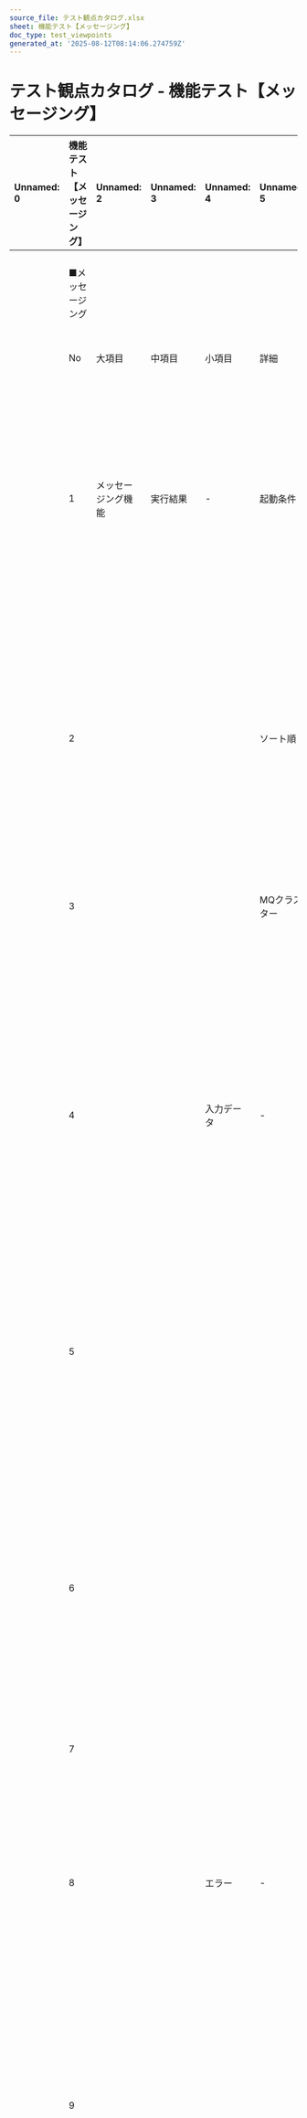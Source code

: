 ```yaml
---
source_file: テスト観点カタログ.xlsx
sheet: 機能テスト【メッセージング】
doc_type: test_viewpoints
generated_at: '2025-08-12T08:14:06.274759Z'
---
```


# テスト観点カタログ - 機能テスト【メッセージング】

| Unnamed: 0   | 機能テスト【メッセージング】   | Unnamed: 2   | Unnamed: 3   | Unnamed: 4   | Unnamed: 5   | Unnamed: 6                                                                                       | Unnamed: 7   | Unnamed: 8         | Unnamed: 9                 |
|:-------------|:-----------------|:-------------|:-------------|:-------------|:-------------|:-------------------------------------------------------------------------------------------------|:-------------|:-------------------|:---------------------------|
|              | ■メッセージング         |              |              |              |              |                                                                                                  |              |                    | ★：項目の詳細は「一覧」シートの補足を参照      |
|              | No               | 大項目          | 中項目          | 小項目          | 詳細           | 観点（★）                                                                                            | カウント対象（★）    | インプット成果物（★）        | 補足                         |
|              | 1                | メッセージング機能    | 実行結果         | -            | 起動条件         | 起動条件通りの設定でメッセージング機能を起動した場合、実行結果が［システム機能設計書/共通コンポーネント設計書の記載通り］であること。                              | 起動条件数        | ・システム機能設計書         | ・起動条件が複数ある場合は、すべての条件を検証する。 |
|              |                  |              |              |              |              |                                                                                                  |              | ・外部インターフェース設計書     |                            |
|              | 2                |              |              |              | ソート順         | メッセージの処理順が［システム機能設計書/共通コンポーネント設計書の記載通り］であること。                                                    | 機能数          | ・サブシステムインターフェース設計書 |                            |
|              | 3                |              |              |              | MQクラスター      | MQクラスターを使用する場合、［システム機能設計書/共通コンポーネント設計書の記載通りの挙動］となること。                                            | 機能数          | ・共通コンポーネント設計書      |                            |
|              | 4                |              |              | 入力データ        | -            | 取得元（電文）から正常なデータを取り込んだ場合、実行結果が［システム機能設計書/共通コンポーネント設計書の記載通り］であること。                                 | 正常データパターン数   | ・方式設計書             |                            |
|              | 5                |              |              |              |              | 取得元（電文）から異常なデータを取り込んだ場合、実行結果が［システム機能設計書/共通コンポーネント設計書の記載通り］であること。                                 | 異常データパターン数   |                    |                            |
|              | 6                |              |              |              |              | 取得元（電文）から期限切れのデータを取り込んだ場合、実行結果が［システム機能設計書/共通コンポーネント設計書の記載通り］であること。                               | 期限切れデータパターン数 |                    |                            |
|              | 7                |              |              |              |              | 読み込まれた項目の値が、取得元と同値であること。                                                                         | 入力項目数        |                    |                            |
|              | 8                |              |              | エラー          | -            | エラーが発生した場合、実行結果が［システム機能設計書/共通コンポーネント設計書の記載通り］であること。                                              | エラーパターン数     |                    |                            |
|              | 9                |              |              |              |              | 複数の単項目バリデーションを実施し、その結果をまとめて返却するメッセージング機能に対し、エラーが複数件発生した場合、対象のエラーがすべて送出されること。                     | 機能数          |                    |                            |
|              | 10               |              |              |              |              | 複数の単項目バリデーションを実施し、その結果をまとめて返却するメッセージング機能に対し、エラーが複数件発生した場合、エラーメッセージのソート順が［システム機能設計書の記載通り］であること。   | 機能数          |                    |                            |
|              | 11               |              |              |              |              | 複数の相関バリデーションを実施し、その結果をまとめて返却するメッセージング機能に対し、エラーが複数件発生した場合、対象のエラーがすべて送出されること。                      | 機能数          |                    |                            |
|              | 12               |              |              |              |              | 複数の相関バリデーションを実施し、その結果をまとめて返却するメッセージング機能に対し、エラーが複数件発生した場合、エラーメッセージのソート順が［システム機能設計書の記載通り］であること。    | 機能数          |                    |                            |
|              | 13               |              |              |              |              | DBとの相関バリデーションを複数実施し、その結果をまとめて返却するメッセージング機能に対し、エラーが複数件発生した場合、対象のエラーがすべて送出されること。                   | 機能数          |                    |                            |
|              | 14               |              |              |              |              | DBとの相関バリデーションを複数実施し、その結果をまとめて返却するメッセージング機能に対し、エラーが複数件発生した場合、エラーメッセージのソート順が［システム機能設計書の記載通り］であること。 | 機能数          |                    |                            |
|              | 15               |              |              |              |              | タイムアウトした場合、［システム機能設計書/共通コンポーネント設計書の記載通りの挙動］となること。                                                | 機能数          |                    |                            |
|              | 16               |              |              |              |              | キューに電文が滞留した状態でタイムアウトした場合、［システム機能設計書/共通コンポーネント設計書の記載通りの挙動］となること。                                  | 機能数          |                    |                            |
|              | 17               |              |              |              |              | キューに滞留した電文がタイムアウトした場合［システム機能設計書/共通コンポーネント設計書の記載通りの挙動］となること。                                      | 機能数          |                    |                            |
|              | 18               |              |              |              |              | エラーが発生した場合、対象の電文がキューに戻されること。                                                                     | 機能数          |                    | ・メッセージ保証が行われていることを検証する。    |
